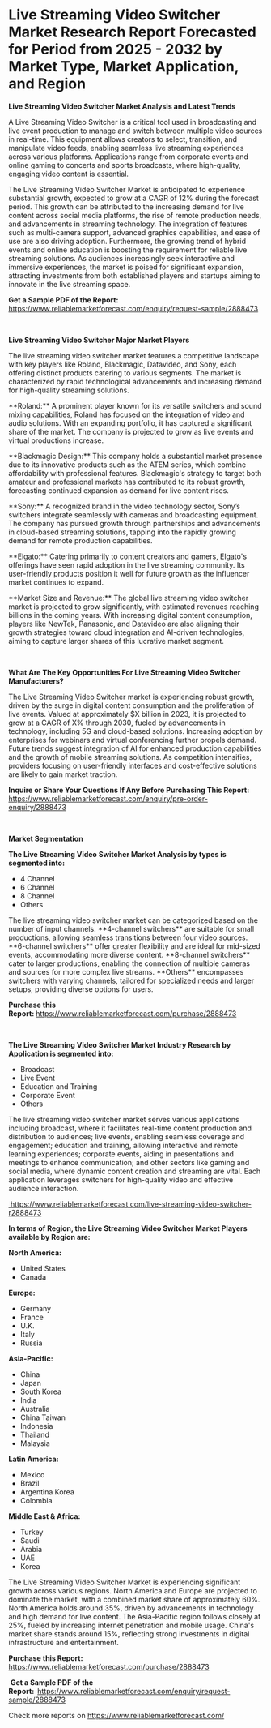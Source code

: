 <p><h1>Live Streaming Video Switcher Market Research Report Forecasted for Period from 2025 -  2032 by Market Type, Market Application, and Region</h1></p><p><strong>Live Streaming Video Switcher Market Analysis and Latest Trends</strong></p>
<p><p>A Live Streaming Video Switcher is a critical tool used in broadcasting and live event production to manage and switch between multiple video sources in real-time. This equipment allows creators to select, transition, and manipulate video feeds, enabling seamless live streaming experiences across various platforms. Applications range from corporate events and online gaming to concerts and sports broadcasts, where high-quality, engaging video content is essential.</p><p>The Live Streaming Video Switcher Market is anticipated to experience substantial growth, expected to grow at a CAGR of 12% during the forecast period. This growth can be attributed to the increasing demand for live content across social media platforms, the rise of remote production needs, and advancements in streaming technology. The integration of features such as multi-camera support, advanced graphics capabilities, and ease of use are also driving adoption. Furthermore, the growing trend of hybrid events and online education is boosting the requirement for reliable live streaming solutions. As audiences increasingly seek interactive and immersive experiences, the market is poised for significant expansion, attracting investments from both established players and startups aiming to innovate in the live streaming space.</p></p>
<p><strong>Get a Sample PDF of the Report:&nbsp;</strong> <a href="https://www.reliablemarketforecast.com/enquiry/request-sample/2888473?utm_campaign=2929&utm_medium=2&utm_source=Github&utm_content=ia&utm_term=14032025&utm_id=live-streaming-video-switcher">https://www.reliablemarketforecast.com/enquiry/request-sample/2888473</a></p>
<p>&nbsp;</p>
<p><strong>Live Streaming Video Switcher Major Market Players</strong></p>
<p><p>The live streaming video switcher market features a competitive landscape with key players like Roland, Blackmagic, Datavideo, and Sony, each offering distinct products catering to various segments. The market is characterized by rapid technological advancements and increasing demand for high-quality streaming solutions.</p><p>**Roland:** A prominent player known for its versatile switchers and sound mixing capabilities, Roland has focused on the integration of video and audio solutions. With an expanding portfolio, it has captured a significant share of the market. The company is projected to grow as live events and virtual productions increase.</p><p>**Blackmagic Design:** This company holds a substantial market presence due to its innovative products such as the ATEM series, which combine affordability with professional features. Blackmagic's strategy to target both amateur and professional markets has contributed to its robust growth, forecasting continued expansion as demand for live content rises.</p><p>**Sony:** A recognized brand in the video technology sector, Sony’s switchers integrate seamlessly with cameras and broadcasting equipment. The company has pursued growth through partnerships and advancements in cloud-based streaming solutions, tapping into the rapidly growing demand for remote production capabilities.</p><p>**Elgato:** Catering primarily to content creators and gamers, Elgato's offerings have seen rapid adoption in the live streaming community. Its user-friendly products position it well for future growth as the influencer market continues to expand.</p><p>**Market Size and Revenue:** The global live streaming video switcher market is projected to grow significantly, with estimated revenues reaching billions in the coming years. With increasing digital content consumption, players like NewTek, Panasonic, and Datavideo are also aligning their growth strategies toward cloud integration and AI-driven technologies, aiming to capture larger shares of this lucrative market segment.</p></p>
<p>&nbsp;</p>
<p><strong>What Are The Key Opportunities For Live Streaming Video Switcher Manufacturers?</strong></p>
<p><p>The Live Streaming Video Switcher market is experiencing robust growth, driven by the surge in digital content consumption and the proliferation of live events. Valued at approximately $X billion in 2023, it is projected to grow at a CAGR of X% through 2030, fueled by advancements in technology, including 5G and cloud-based solutions. Increasing adoption by enterprises for webinars and virtual conferencing further propels demand. Future trends suggest integration of AI for enhanced production capabilities and the growth of mobile streaming solutions. As competition intensifies, providers focusing on user-friendly interfaces and cost-effective solutions are likely to gain market traction.</p></p>
<p><strong>Inquire or Share Your Questions If Any Before Purchasing This Report:</strong> <a href="https://www.reliablemarketforecast.com/enquiry/pre-order-enquiry/2888473?utm_campaign=2929&utm_medium=2&utm_source=Github&utm_content=ia&utm_term=14032025&utm_id=live-streaming-video-switcher">https://www.reliablemarketforecast.com/enquiry/pre-order-enquiry/2888473</a></p>
<p>&nbsp;</p>
<p><strong>Market Segmentation</strong></p>
<p><strong>The Live Streaming Video Switcher Market Analysis by types is segmented into:</strong></p>
<p><ul><li> 4 Channel</li><li>6 Channel</li><li>8 Channel</li><li>Others </li></ul></p>
<p><p>The live streaming video switcher market can be categorized based on the number of input channels. **4-channel switchers** are suitable for small productions, allowing seamless transitions between four video sources. **6-channel switchers** offer greater flexibility and are ideal for mid-sized events, accommodating more diverse content. **8-channel switchers** cater to larger productions, enabling the connection of multiple cameras and sources for more complex live streams. **Others** encompasses switchers with varying channels, tailored for specialized needs and larger setups, providing diverse options for users.</p></p>
<p><strong>Purchase this Report:&nbsp;</strong><a href="https://www.reliablemarketforecast.com/purchase/2888473?utm_campaign=2929&utm_medium=2&utm_source=Github&utm_content=ia&utm_term=14032025&utm_id=live-streaming-video-switcher">https://www.reliablemarketforecast.com/purchase/2888473</a></p>
<p>&nbsp;</p>
<p><strong>The Live Streaming Video Switcher Market Industry Research by Application is segmented into:</strong></p>
<p><ul><li> Broadcast</li><li>Live Event</li><li>Education and Training</li><li>Corporate Event</li><li>Others </li></ul></p>
<p><p>The live streaming video switcher market serves various applications including broadcast, where it facilitates real-time content production and distribution to audiences; live events, enabling seamless coverage and engagement; education and training, allowing interactive and remote learning experiences; corporate events, aiding in presentations and meetings to enhance communication; and other sectors like gaming and social media, where dynamic content creation and streaming are vital. Each application leverages switchers for high-quality video and effective audience interaction.</p></p>
<p><a href="https://www.reliablemarketforecast.com/live-streaming-video-switcher-r2888473?utm_campaign=2929&utm_medium=2&utm_source=Github&utm_content=ia&utm_term=14032025&utm_id=live-streaming-video-switcher">&nbsp;https://www.reliablemarketforecast.com/live-streaming-video-switcher-r2888473</a></p>
<p><strong>In terms of Region, the Live Streaming Video Switcher Market Players available by Region are:</strong></p>
<p>
    <p> <strong> North America: </strong>
        <ul>
            <li>United States</li>
            <li>Canada</li>
        </ul>
        </p> 
    <p> <strong> Europe: </strong>
        <ul>
            <li>Germany</li>
            <li>France</li>
            <li>U.K.</li>
            <li>Italy</li>
            <li>Russia</li>
        </ul>
        </p> 
    <p> <strong> Asia-Pacific: </strong>
        <ul>
            <li>China</li>
            <li>Japan</li>
            <li>South Korea</li>
            <li>India</li>
            <li>Australia</li>
            <li>China Taiwan</li>
            <li>Indonesia</li>
            <li>Thailand</li>
            <li>Malaysia</li>
        </ul>
        </p> 
    <p> <strong> Latin America: </strong>
        <ul>
            <li>Mexico</li>
            <li>Brazil</li>
            <li>Argentina Korea</li>
            <li>Colombia</li>
        </ul>
        </p> 
    <p> <strong> Middle East & Africa: </strong>
        <ul>
            <li>Turkey</li>
            <li>Saudi</li>
            <li>Arabia</li>
            <li>UAE</li>
            <li>Korea</li>
        </ul>
    </p>
    </p>
<p><p>The Live Streaming Video Switcher Market is experiencing significant growth across various regions. North America and Europe are projected to dominate the market, with a combined market share of approximately 60%. North America holds around 35%, driven by advancements in technology and high demand for live content. The Asia-Pacific region follows closely at 25%, fueled by increasing internet penetration and mobile usage. China's market share stands around 15%, reflecting strong investments in digital infrastructure and entertainment.</p></p>
<p><strong>Purchase this Report: </strong><a href="https://www.reliablemarketforecast.com/purchase/2888473?utm_campaign=2929&utm_medium=2&utm_source=Github&utm_content=ia&utm_term=14032025&utm_id=live-streaming-video-switcher">https://www.reliablemarketforecast.com/purchase/2888473</a></p>
<p>&nbsp;<strong>Get a Sample PDF of the Report:&nbsp;&nbsp;</strong><a href="https://www.reliablemarketforecast.com/enquiry/request-sample/2888473?utm_campaign=2929&utm_medium=2&utm_source=Github&utm_content=ia&utm_term=14032025&utm_id=live-streaming-video-switcher">https://www.reliablemarketforecast.com/enquiry/request-sample/2888473</a></p>
<p><strong></strong></p>
<p>Check more reports on <a href="https://www.reliablemarketforecast.com/?utm_campaign=2929&utm_medium=2&utm_source=Github&utm_content=ia&utm_term=14032025&utm_id=live-streaming-video-switcher">https://www.reliablemarketforecast.com/</a></p>